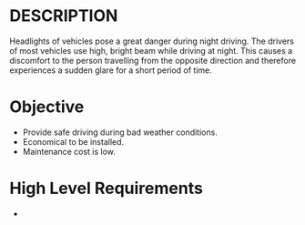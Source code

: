 # DESCRIPTION
Headlights of vehicles pose a great danger during night driving. The drivers of most vehicles use high, bright beam while driving at night. This causes a discomfort to the person travelling from the opposite direction and therefore experiences a sudden glare for a short period of time.

# Objective
- Provide safe driving during bad weather conditions.
- Economical to be installed.
- Maintenance cost is low.

# High Level Requirements
-



